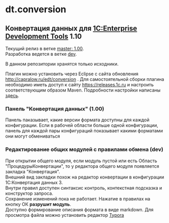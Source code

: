 # dt.conversion

## Конвертация данных для [1C:Enterprise Development Tools](http://v8.1c.ru/overview/IDE/) 1.10

Текущий релиз в ветке [master: 1.00](https://github.com/DoublesunRUS/ru.capralow.dt.conversion/tree/master).<br>
Разработка ведется в ветке [dev](https://github.com/DoublesunRUS/ru.capralow.dt.conversion/tree/dev).<br>

В данном репозитории хранятся только исходники.

Плагин можно установить через Eclipse с сайта обновления http://capralow.ru/edt/conversion .
Для самостоятельной сборки плагина необходимо иметь доступ к сайту https://releases.1c.ru и настроить соответствующим образом Maven. Подробности настройки написаны [здесь](https://github.com/1C-Company/dt-example-plugins/blob/master/simple-plugin/README.md).

### Панель "Конвертация данных" (1.00)
Панель паказывает, какие версии формата доступны для каждой конфигурации. Если в рабочей области больше одной конфигурации, панель для каждой пары конфигураций показывает какими форматами они могут обмениваться

### Редактирование общих модулей с правилами обмена (dev)
При открытии общего модуля, если модуль пустой или есть Область "ПроцедурыКонвертации", то у редактора общего модуля появляется закладка "Конвертация".<br>
Внешний вид закладки похож на редактор конвертации в конфигурации 1С:Конвертация данных 3.<br>
Внутри правил доступен синтаксис контроль, контекстная подсказка и конструктор запроса.<br>
Сохранение изменений пока не работает. Нажатие в правилах на кнопку ОК **разрушит модуль**.<br>
Доступно формирование описания формата в виде markdown. Для просмотра файла можно установить редактор [Typora](https://typora.io/)
